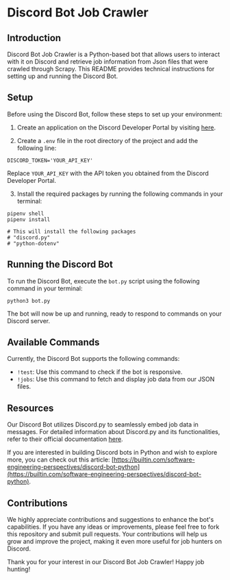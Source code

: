 # Discord Bot Job Crawler

## Introduction

Discord Bot Job Crawler is a Python-based bot that allows users to interact with it on Discord and retrieve job information from Json files that were crawled through Scrapy. This README provides technical instructions for setting up and running the Discord Bot.

## Setup

Before using the Discord Bot, follow these steps to set up your environment:

1. Create an application on the Discord Developer Portal by visiting [here](https://discord.com/developers/applications).

2. Create a `.env` file in the root directory of the project and add the following line:

```env
DISCORD_TOKEN='YOUR_API_KEY'
```

Replace `YOUR_API_KEY` with the API token you obtained from the Discord Developer Portal.

3. Install the required packages by running the following commands in your terminal:

```terminal
pipenv shell
pipenv install

# This will install the following packages
# "discord.py"
# "python-dotenv"
```

## Running the Discord Bot

To run the Discord Bot, execute the `bot.py` script using the following command in your terminal:

```terminal
python3 bot.py
```

The bot will now be up and running, ready to respond to commands on your Discord server.

## Available Commands

Currently, the Discord Bot supports the following commands:

- `!test`: Use this command to check if the bot is responsive.
- `!jobs`: Use this command to fetch and display job data from our JSON files.

## Resources

Our Discord Bot utilizes Discord.py to seamlessly embed job data in messages. For detailed information about Discord.py and its functionalities, refer to their official documentation [here](https://discordpy.readthedocs.io/en/stable/).

If you are interested in building Discord bots in Python and wish to explore more, you can check out this article: [https://builtin.com/software-engineering-perspectives/discord-bot-python](https://builtin.com/software-engineering-perspectives/discord-bot-python).

## Contributions

We highly appreciate contributions and suggestions to enhance the bot's capabilities. If you have any ideas or improvements, please feel free to fork this repository and submit pull requests. Your contributions will help us grow and improve the project, making it even more useful for job hunters on Discord.

Thank you for your interest in our Discord Bot Job Crawler! Happy job hunting!